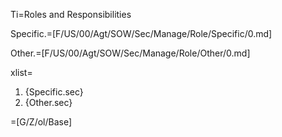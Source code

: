 Ti=Roles and Responsibilities

Specific.=[F/US/00/Agt/SOW/Sec/Manage/Role/Specific/0.md]

Other.=[F/US/00/Agt/SOW/Sec/Manage/Role/Other/0.md]

xlist=<ol><li>{Specific.sec}<li>{Other.sec}</ol>

=[G/Z/ol/Base]
